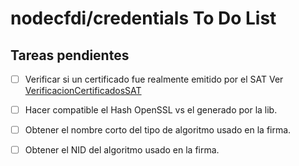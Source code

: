 # nodecfdi/credentials To Do List 

## Tareas pendientes

- [ ] Verificar si un certificado fue realmente emitido por el SAT
  Ver [VerificacionCertificadosSAT](VerificacionCertificadosSAT.md)

- [ ] Hacer compatible el Hash OpenSSL vs el generado por la lib.

- [ ] Obtener el nombre corto del tipo de algoritmo usado en la firma.

- [ ] Obtener el NID del algoritmo usado en la firma.

